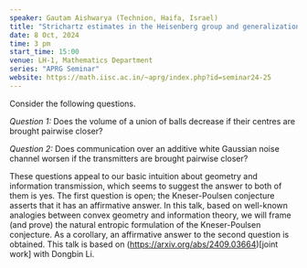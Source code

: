 ```yaml
---
speaker: Gautam Aishwarya (Technion, Haifa, Israel)
title: "Strichartz estimates in the Heisenberg group and generalizations"
date: 8 Oct, 2024
time: 3 pm
start_time: 15:00
venue: LH-1, Mathematics Department
series: "APRG Seminar"
website: https://math.iisc.ac.in/~aprg/index.php?id=seminar24-25
---
```


Consider the following questions.

*Question 1:* Does the volume of a union of balls decrease if their centres are brought pairwise closer?

*Question 2:* Does communication over an additive white Gaussian noise channel worsen if the transmitters are brought pairwise closer?

These questions appeal to our basic intuition about geometry and information transmission, which seems to suggest the answer to both of them is yes.
The first question is open; the Kneser-Poulsen conjecture asserts that it has an affirmative answer. In this talk, based on well-known analogies between
convex geometry and information theory, we will frame (and prove) the natural entropic formulation of the Kneser-Poulsen conjecture. As a corollary, an
affirmative answer to the second question is obtained. This talk is based on (https://arxiv.org/abs/2409.03664)[joint work] with Dongbin Li. 
